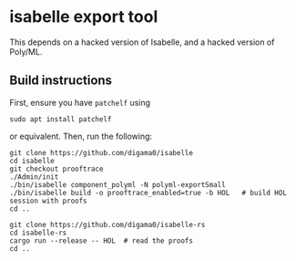 # isabelle export tool

This depends on a hacked version of Isabelle, and a hacked version of
Poly/ML.

## Build instructions

First, ensure you have `patchelf` using
```
sudo apt install patchelf
```
or equivalent. Then, run the following:
```
git clone https://github.com/digama0/isabelle
cd isabelle
git checkout prooftrace
./Admin/init
./bin/isabelle component_polyml -N polyml-exportSmall
./bin/isabelle build -o prooftrace_enabled=true -b HOL   # build HOL session with proofs
cd ..

git clone https://github.com/digama0/isabelle-rs
cd isabelle-rs
cargo run --release -- HOL  # read the proofs
cd ..
```
